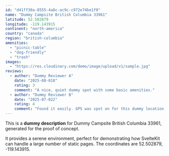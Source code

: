 ```yaml
---
id: "d41ff30a-8555-4a8c-ac9c-c972e74be1f0"
name: "Dummy Campsite British Columbia 33961"
latitude: 52.502879
longitude: -119.143915
continent: "north-america"
country: "canada"
region: "british-columbia"
amenities:
  - "picnic-table"
  - "dog-friendly"
  - "trash"
images:
  - "https://res.cloudinary.com/demo/image/upload/v1/sample.jpg"
reviews:
  - author: "Dummy Reviewer A"
    date: "2025-08-018"
    rating: 3
    comment: "A nice, quiet dummy spot with some basic amenities."
  - author: "Dummy Reviewer B"
    date: "2025-07-022"
    rating: 4
    comment: "Found it easily. GPS was spot on for this dummy location."
---
```


This is a **dummy description** for Dummy Campsite British Columbia 33961, generated for the proof of concept.

It provides a serene environment, perfect for demonstrating how SvelteKit can handle a large number of static pages. The coordinates are 52.502879, -119.143915.

